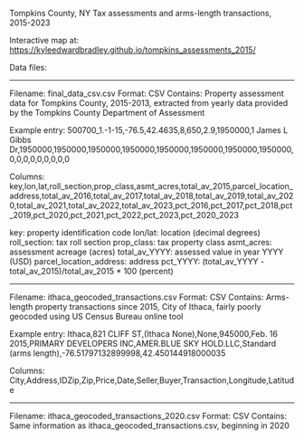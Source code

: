 Tompkins County, NY Tax assessments and arms-length transactions, 2015-2023

Interactive map at: https://kyleedwardbradley.github.io/tompkins_assessments_2015/

Data files:

----------------------------------------------------------
Filename: final_data_csv.csv
Format: CSV
Contains: Property assessment data for Tompkins County, 2015-2013, extracted from yearly data provided by the Tompkins County Department of Assessment

Example entry:
500700_1.-1-15,-76.5,42.4635,8,650,2.9,1950000,1 James L Gibbs Dr,1950000,1950000,1950000,1950000,1950000,1950000,1950000,1950000,0,0,0,0,0,0,0,0,0


Columns: key,lon,lat,roll_section,prop_class,asmt_acres,total_av_2015,parcel_location_address,total_av_2016,total_av_2017,total_av_2018,total_av_2019,total_av_2020,total_av_2021,total_av_2022,total_av_2023,pct_2016,pct_2017,pct_2018,pct_2019,pct_2020,pct_2021,pct_2022,pct_2023,pct_2020_2023

key: property identification code
lon/lat: location (decimal degrees)
roll_section: tax roll section
prop_class: tax property class
asmt_acres: assessment acreage (acres)
total_av_YYYY: assessed value in year YYYY (USD)
parcel_location_address: address
pct_YYYY: (total_av_YYYY - total_av_2015)/total_av_2015 * 100  (percent)

----------------------------------------------------------

Filename: ithaca_geocoded_transactions.csv
Format: CSV
Contains: Arms-length property transactions since 2015, City of Ithaca, fairly poorly geocoded using US Census Bureau online tool

Example entry:
Ithaca,821 CLIFF ST,(Ithaca None),None,945000,Feb. 16 2015,PRIMARY DEVELOPERS INC,AMER.BLUE SKY HOLD.LLC,Standard (arms length),-76.51797132899998,42.450144918000035

Columns: City,Address,IDZip,Zip,Price,Date,Seller,Buyer,Transaction,Longitude,Latitude

----------------------------------------------------------

Filename: ithaca_geocoded_transactions_2020.csv
Format: CSV
Contains: Same information as ithaca_geocoded_transactions.csv, beginning in 2020
